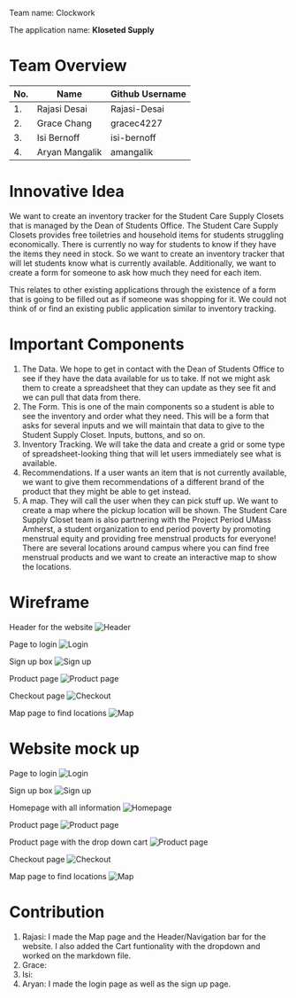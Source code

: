 Team name: Clockwork

The application name: **Kloseted Supply**

# Team Overview 

|No.          | Name      | Github Username |
| ----------- | ----------- | ----------- |
|1.           | Rajasi Desai      | Rajasi-Desai       |
|2.           | Grace Chang   | gracec4227        |
|3.           | Isi Bernoff   | isi-bernoff        |
|4.           | Aryan Mangalik   | amangalik       |


# Innovative Idea 

We want to create an inventory tracker for the Student Care Supply Closets that is managed by the Dean of Students Office. The Student Care Supply Closets provides free toiletries and household items for students struggling economically. There is currently no way for students to know if they have the items they need in stock. So we want to create an inventory tracker that will let students know what is currently available. Additionally, we want to create a form for someone to ask how much they need for each item. 

This relates to other existing applications through the existence of a form that is going to be filled out as if someone was shopping for it. We could not think of or find an existing public application similar to inventory tracking.

# Important Components 
1. The Data. We hope to get in contact with the Dean of Students Office to see if they have the data available for us to take. If not we might ask them to create a spreadsheet that they can update as they see fit and we can pull that data from there.
2. The Form. This is one of the main components so a student is able to see the inventory and order what they need. This will be a form that asks for several inputs and we will maintain that data to give to the Student Supply Closet. Inputs, buttons, and so on.
3. Inventory Tracking. We will take the data and create a grid or some type of spreadsheet-looking thing that will let users immediately see what is available. 
4. Recommendations. If a user wants an item that is not currently available, we want to give them recommendations of a different brand of the product that they might be able to get instead.
5. A map. They will call the user when they can pick stuff up. We want to create a map where the pickup location will be shown. The Student Care Supply Closet team is also partnering with the Project Period UMass Amherst, a student organization to end period poverty by promoting menstrual equity and providing free menstrual products for everyone! There are several locations around campus where you can find free menstrual products and we want to create an interactive map to show the locations.

# Wireframe

Header for the website
![Header](/docs/images/Header.png "Header for the website")

Page to login
![Login](/docs/images/Login.jpg "Page to login")

Sign up box
![Sign up](/docs/images/SignUpBox.jpg "Sign up box")

Product page
![Product page](/docs/images/ProductWireframe.png "Product page")

Checkout page
![Checkout](/docs/images/Checkout.jpg "Checkout page")

Map page to find locations
![Map](/docs/images/Map.png "Map page to find locations")

# Website mock up

Page to login
![Login](/docs/images/Header.png "Page to login")

Sign up box
![Sign up](/docs/images/Header.png "Sign up page")

Homepage with all information
![Homepage](/docs/images/Header.png "Homepage")

Product page
![Product page](/docs/images/Header.png "Product page")

Product page with the drop down cart
![Product page](/docs/images/Header.png "Product page with the drop down cart")

Checkout page
![Checkout](/docs/images/Header.png "Checkout page")

Map page to find locations
![Map](/docs/images/Header.png "Map page to find locations")

# Contribution

1. Rajasi: I made the Map page and the Header/Navigation bar for the website. I also added the Cart funtionality with the dropdown and worked on the markdown file.
2. Grace: 
3. Isi:
4. Aryan: I made the login page as well as the sign up page.